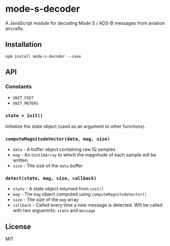 # mode-s-decoder

A JavaScript module for decoding Mode S / ADS-B messages from aviation
aircrafts.

## Installation

```
npm install mode-s-decoder --save
```

## API

### Constants

- `UNIT_FEET`
- `UNIT_METERS`

### `state = init()`

Initialize the state object (used as an argument to other functions).

### `computeMagnitudeVector(data, mag, size)`

- `data` - A buffer object containing raw IQ samples
- `mag` - An `Uint16Array` to which the magnitude of each sample will be
  written
- `size` - The size of the `data` buffer

### `detect(state, mag, size, callback)`

- `state` - A state object returned from `init()`
- `mag` - The `mag` object computed using `computeMagnitudeVector()`
- `size` - The size of the `mag` array
- `callback` - Called every time a new message is detected. Will be
  called with two arguemnts: `state` and `message`

## License

MIT
